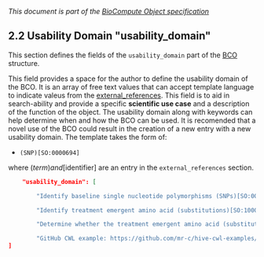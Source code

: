 _This document is part of the [BioCompute Object specification](bco-specification.md)_

## 2.2 Usability Domain "usability_domain"

This section defines the fields of the `usability_domain` part of the [BCO](bco-domains.md) structure.

This field provides a space for the author to define the usability domain of the BCO. It is an array of free text values that can accept template language to indicate valeus from the [external_references](https://github.com/biocompute-objects/BCO_Specification/blob/master/external-references.md). This field is to aid in search-ability and provide a specific **scientific use case** and a description of the function of the object. The usability domain along with keywords can help determine when and how the BCO can be used. It is recomended that a novel use of the BCO could result in the creation of a new entry with a new usability domain. The template takes the form of:
* `(SNP)[SO:0000694]` 

where ($term) and [$identifier] are an entry in the `external_references` section.


```json
    "usability_domain": [

        "Identify baseline single nucleotide polymorphisms (SNPs)[SO:0000694], (insertions)[SO:0000667], and (deletions)[SO:0000045] that correlate with reduced (ledipasvir)[pubchem.compound:67505836] antiviral drug efficacy in (Hepatitis C virus subtype 1)[taxonomy:31646]", 

        "Identify treatment emergent amino acid (substitutions)[SO:1000002] that correlate with antiviral drug treatment failure", 

        "Determine whether the treatment emergent amino acid (substitutions)[SO:1000002] identified correlate with treatment failure involving other drugs against the same virus", 

        "GitHub CWL example: https://github.com/mr-c/hive-cwl-examples/blob/master/workflow/hive-viral-mutation-detection.cwl#L20"]
]
```
